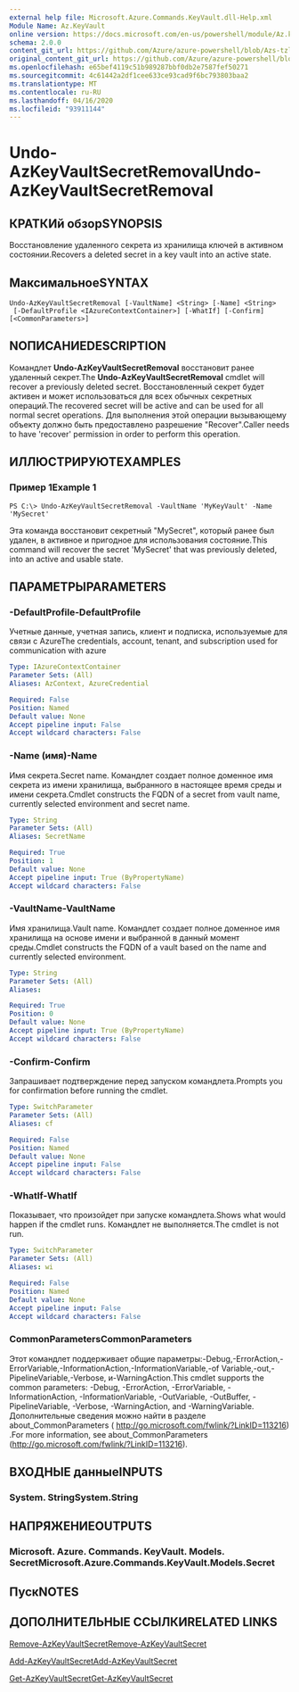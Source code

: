 ```yaml
---
external help file: Microsoft.Azure.Commands.KeyVault.dll-Help.xml
Module Name: Az.KeyVault
online version: https://docs.microsoft.com/en-us/powershell/module/Az.keyvault/undo-AzKeyvaultsecretremoval
schema: 2.0.0
content_git_url: https://github.com/Azure/azure-powershell/blob/Azs-tzl/src/KeyVault/KeyVault/help/Undo-AzKeyVaultSecretRemoval.md
original_content_git_url: https://github.com/Azure/azure-powershell/blob/Azs-tzl/src/KeyVault/KeyVault/help/Undo-AzKeyVaultSecretRemoval.md
ms.openlocfilehash: e65bef4119c51b989287bbf0db2e7587fef50271
ms.sourcegitcommit: 4c61442a2df1cee633ce93cad9f6bc793803baa2
ms.translationtype: MT
ms.contentlocale: ru-RU
ms.lasthandoff: 04/16/2020
ms.locfileid: "93911144"
---
```

# <span data-ttu-id="3e4e3-101">Undo-AzKeyVaultSecretRemoval</span><span class="sxs-lookup"><span data-stu-id="3e4e3-101">Undo-AzKeyVaultSecretRemoval</span></span>

## <span data-ttu-id="3e4e3-102">КРАТКИй обзор</span><span class="sxs-lookup"><span data-stu-id="3e4e3-102">SYNOPSIS</span></span>
<span data-ttu-id="3e4e3-103">Восстановление удаленного секрета из хранилища ключей в активном состоянии.</span><span class="sxs-lookup"><span data-stu-id="3e4e3-103">Recovers a deleted secret in a key vault into an active state.</span></span>

## <span data-ttu-id="3e4e3-104">Максимальное</span><span class="sxs-lookup"><span data-stu-id="3e4e3-104">SYNTAX</span></span>

```
Undo-AzKeyVaultSecretRemoval [-VaultName] <String> [-Name] <String>
 [-DefaultProfile <IAzureContextContainer>] [-WhatIf] [-Confirm] [<CommonParameters>]
```

## <span data-ttu-id="3e4e3-105">NОПИСАНИЕ</span><span class="sxs-lookup"><span data-stu-id="3e4e3-105">DESCRIPTION</span></span>
<span data-ttu-id="3e4e3-106">Командлет **Undo-AzKeyVaultSecretRemoval** восстановит ранее удаленный секрет.</span><span class="sxs-lookup"><span data-stu-id="3e4e3-106">The **Undo-AzKeyVaultSecretRemoval** cmdlet will recover a previously deleted secret.</span></span>
<span data-ttu-id="3e4e3-107">Восстановленный секрет будет активен и может использоваться для всех обычных секретных операций.</span><span class="sxs-lookup"><span data-stu-id="3e4e3-107">The recovered secret will be active and can be used for all normal secret operations.</span></span>
<span data-ttu-id="3e4e3-108">Для выполнения этой операции вызывающему объекту должно быть предоставлено разрешение "Recover".</span><span class="sxs-lookup"><span data-stu-id="3e4e3-108">Caller needs to have 'recover' permission in order to perform this operation.</span></span>

## <span data-ttu-id="3e4e3-109">ИЛЛЮСТРИРУЮТ</span><span class="sxs-lookup"><span data-stu-id="3e4e3-109">EXAMPLES</span></span>

### <span data-ttu-id="3e4e3-110">Пример 1</span><span class="sxs-lookup"><span data-stu-id="3e4e3-110">Example 1</span></span>
```
PS C:\> Undo-AzKeyVaultSecretRemoval -VaultName 'MyKeyVault' -Name 'MySecret'
```

<span data-ttu-id="3e4e3-111">Эта команда восстановит секретный "MySecret", который ранее был удален, в активное и пригодное для использования состояние.</span><span class="sxs-lookup"><span data-stu-id="3e4e3-111">This command will recover the secret 'MySecret' that was previously deleted, into an active and usable state.</span></span>

## <span data-ttu-id="3e4e3-112">ПАРАМЕТРЫ</span><span class="sxs-lookup"><span data-stu-id="3e4e3-112">PARAMETERS</span></span>

### <span data-ttu-id="3e4e3-113">-DefaultProfile</span><span class="sxs-lookup"><span data-stu-id="3e4e3-113">-DefaultProfile</span></span>
<span data-ttu-id="3e4e3-114">Учетные данные, учетная запись, клиент и подписка, используемые для связи с Azure</span><span class="sxs-lookup"><span data-stu-id="3e4e3-114">The credentials, account, tenant, and subscription used for communication with azure</span></span>

```yaml
Type: IAzureContextContainer
Parameter Sets: (All)
Aliases: AzContext, AzureCredential

Required: False
Position: Named
Default value: None
Accept pipeline input: False
Accept wildcard characters: False
```

### <span data-ttu-id="3e4e3-115">-Name (имя)</span><span class="sxs-lookup"><span data-stu-id="3e4e3-115">-Name</span></span>
<span data-ttu-id="3e4e3-116">Имя секрета.</span><span class="sxs-lookup"><span data-stu-id="3e4e3-116">Secret name.</span></span>
<span data-ttu-id="3e4e3-117">Командлет создает полное доменное имя секрета из имени хранилища, выбранного в настоящее время среды и имени секрета.</span><span class="sxs-lookup"><span data-stu-id="3e4e3-117">Cmdlet constructs the FQDN of a secret from vault name, currently selected environment and secret name.</span></span>

```yaml
Type: String
Parameter Sets: (All)
Aliases: SecretName

Required: True
Position: 1
Default value: None
Accept pipeline input: True (ByPropertyName)
Accept wildcard characters: False
```

### <span data-ttu-id="3e4e3-118">-VaultName</span><span class="sxs-lookup"><span data-stu-id="3e4e3-118">-VaultName</span></span>
<span data-ttu-id="3e4e3-119">Имя хранилища.</span><span class="sxs-lookup"><span data-stu-id="3e4e3-119">Vault name.</span></span>
<span data-ttu-id="3e4e3-120">Командлет создает полное доменное имя хранилища на основе имени и выбранной в данный момент среды.</span><span class="sxs-lookup"><span data-stu-id="3e4e3-120">Cmdlet constructs the FQDN of a vault based on the name and currently selected environment.</span></span>

```yaml
Type: String
Parameter Sets: (All)
Aliases: 

Required: True
Position: 0
Default value: None
Accept pipeline input: True (ByPropertyName)
Accept wildcard characters: False
```

### <span data-ttu-id="3e4e3-121">-Confirm</span><span class="sxs-lookup"><span data-stu-id="3e4e3-121">-Confirm</span></span>
<span data-ttu-id="3e4e3-122">Запрашивает подтверждение перед запуском командлета.</span><span class="sxs-lookup"><span data-stu-id="3e4e3-122">Prompts you for confirmation before running the cmdlet.</span></span>

```yaml
Type: SwitchParameter
Parameter Sets: (All)
Aliases: cf

Required: False
Position: Named
Default value: None
Accept pipeline input: False
Accept wildcard characters: False
```

### <span data-ttu-id="3e4e3-123">-WhatIf</span><span class="sxs-lookup"><span data-stu-id="3e4e3-123">-WhatIf</span></span>
<span data-ttu-id="3e4e3-124">Показывает, что произойдет при запуске командлета.</span><span class="sxs-lookup"><span data-stu-id="3e4e3-124">Shows what would happen if the cmdlet runs.</span></span>
<span data-ttu-id="3e4e3-125">Командлет не выполняется.</span><span class="sxs-lookup"><span data-stu-id="3e4e3-125">The cmdlet is not run.</span></span>

```yaml
Type: SwitchParameter
Parameter Sets: (All)
Aliases: wi

Required: False
Position: Named
Default value: None
Accept pipeline input: False
Accept wildcard characters: False
```

### <span data-ttu-id="3e4e3-126">CommonParameters</span><span class="sxs-lookup"><span data-stu-id="3e4e3-126">CommonParameters</span></span>
<span data-ttu-id="3e4e3-127">Этот командлет поддерживает общие параметры:-Debug,-ErrorAction,-ErrorVariable,-InformationAction,-InformationVariable,-of Variable,-out,-PipelineVariable,-Verbose, и-WarningAction.</span><span class="sxs-lookup"><span data-stu-id="3e4e3-127">This cmdlet supports the common parameters: -Debug, -ErrorAction, -ErrorVariable, -InformationAction, -InformationVariable, -OutVariable, -OutBuffer, -PipelineVariable, -Verbose, -WarningAction, and -WarningVariable.</span></span> <span data-ttu-id="3e4e3-128">Дополнительные сведения можно найти в разделе about_CommonParameters ( http://go.microsoft.com/fwlink/?LinkID=113216) .</span><span class="sxs-lookup"><span data-stu-id="3e4e3-128">For more information, see about_CommonParameters (http://go.microsoft.com/fwlink/?LinkID=113216).</span></span>

## <span data-ttu-id="3e4e3-129">ВХОДНЫЕ данные</span><span class="sxs-lookup"><span data-stu-id="3e4e3-129">INPUTS</span></span>

### <span data-ttu-id="3e4e3-130">System. String</span><span class="sxs-lookup"><span data-stu-id="3e4e3-130">System.String</span></span>

## <span data-ttu-id="3e4e3-131">НАПРЯЖЕНИЕ</span><span class="sxs-lookup"><span data-stu-id="3e4e3-131">OUTPUTS</span></span>

### <span data-ttu-id="3e4e3-132">Microsoft. Azure. Commands. KeyVault. Models. Secret</span><span class="sxs-lookup"><span data-stu-id="3e4e3-132">Microsoft.Azure.Commands.KeyVault.Models.Secret</span></span>

## <span data-ttu-id="3e4e3-133">Пуск</span><span class="sxs-lookup"><span data-stu-id="3e4e3-133">NOTES</span></span>

## <span data-ttu-id="3e4e3-134">ДОПОЛНИТЕЛЬНЫЕ ССЫЛКИ</span><span class="sxs-lookup"><span data-stu-id="3e4e3-134">RELATED LINKS</span></span>

[<span data-ttu-id="3e4e3-135">Remove-AzKeyVaultSecret</span><span class="sxs-lookup"><span data-stu-id="3e4e3-135">Remove-AzKeyVaultSecret</span></span>](./Remove-AzKeyVaultSecret.md)

[<span data-ttu-id="3e4e3-136">Add-AzKeyVaultSecret</span><span class="sxs-lookup"><span data-stu-id="3e4e3-136">Add-AzKeyVaultSecret</span></span>](./Add-AzKeyVaultSecret.md)

[<span data-ttu-id="3e4e3-137">Get-AzKeyVaultSecret</span><span class="sxs-lookup"><span data-stu-id="3e4e3-137">Get-AzKeyVaultSecret</span></span>](./Get-AzKeyVaultSecret.md)
